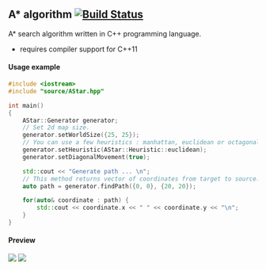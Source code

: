 ## A* algorithm [![Build Status](https://travis-ci.org/daancode/a-star.svg?branch=master)](https://travis-ci.org/da-an/SHA-1)
A* search algorithm written in C++ programming language.
 - requires compiler support for C++11

#### Usage example
```cpp
#include <iostream>
#include "source/AStar.hpp"

int main()
{
    AStar::Generator generator;
    // Set 2d map size.
    generator.setWorldSize({25, 25});
    // You can use a few heuristics : manhattan, euclidean or octagonal.
    generator.setHeuristic(AStar::Heuristic::euclidean);
    generator.setDiagonalMovement(true);

    std::cout << "Generate path ... \n";
    // This method returns vector of coordinates from target to source.
    auto path = generator.findPath({0, 0}, {20, 20});

    for(auto& coordinate : path) {
        std::cout << coordinate.x << " " << coordinate.y << "\n";
    }
}
```
#### Preview
![](http://i.imgur.com/rqvrs6G.png)
![](http://i.imgur.com/7ZH2A0d.png)

